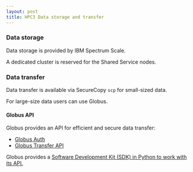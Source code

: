 ```yaml
---
layout: post
title: HPC3 Data storage and transfer
---
```


### Data storage
Data storage is provided by IBM Spectrum Scale.

A dedicated cluster is reserved for the Shared Service nodes.

### Data transfer

Data transfer is available via SecureCopy `scp` for small-sized data.

For large-size data users can use Globus.

#### Globus API
Globus provides an API for efficient and secure data transfer:

 * [Globus Auth](https://docs.globus.org/api/auth/)
 * [Globus Transfer API](https://docs.globus.org/api/transfer/)

Globus provides a [Software Development Kit (SDK) in Python to work with its API.](http://globus-sdk-python.readthedocs.io/en/latest/)
